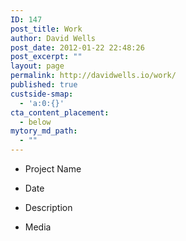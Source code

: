 ```yaml
---
ID: 147
post_title: Work
author: David Wells
post_date: 2012-01-22 22:48:26
post_excerpt: ""
layout: page
permalink: http://davidwells.io/work/
published: true
custside-smap:
  - 'a:0:{}'
cta_content_placement:
  - below
mytory_md_path:
  - ""
---
```

- Project Name

- Date

- Description

- Media